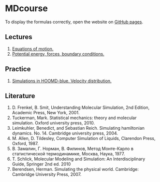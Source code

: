 # MDcourse

To display the formulas correctly, open the website on [GitHub pages](https://vsevolodkleshchenko.github.io/MDcourse/).

## Lectures
1. [Equations of motion.](lectures/lecture1/lecture1.md)
2. [Potential energy, forces, boundary conditions.](lectures/lecture2/lecture2.md)

## Practice
1. [Simulations in HOOMD-blue. Velocity distribution.](https://nbviewer.org/github/vsevolodkleshchenko/MDcourse/blob/main/practice/MD_tutorial_and_velocity_distributions.ipynb)

## Literature
1. D. Frenkel, B. Smit, Understanding Molecular Simulation, 2nd Edition, Academic Press, New York, 2001.
2. Tuckerman, Mark. Statistical mechanics: theory and molecular simulation. Oxford university press, 2010.
3. Leimkuhler, Benedict, and Sebastian Reich. Simulating hamiltonian dynamics. No. 14. Cambridge university press, 2004.
4. M. Allen, D. Tildesley, Computer Simulation of Liquids, Clarendon Press, Oxford, 1987.
5. В. Замалин, Г. Норман, В. Филинов, Метод Монте-Карло в статистической термодинамике, Москва, Наука, 1977.
6. T. Schlick, Molecular Modeling and Simulation: An Interdisciplinary Guide, Springer 2nd ed. 2010
7. Berendsen, Herman. Simulating the physical world. Cambridge: Cambridge University Press, 2007.
